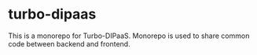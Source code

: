 # turbo-dipaas
This is a monorepo for Turbo-DIPaaS. Monorepo is used to share common code between backend and frontend.
